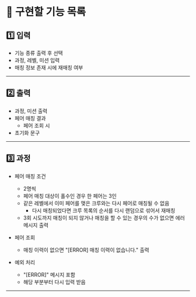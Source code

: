 🐰 구현할 기능 목록
=============

1️⃣ 입력
-------------
+ 기능 종류 출력 후 선택 
+ 과정, 레벨, 미션 입력 
+ 매칭 정보 존재 시에 재매칭 여부


* * *
2️⃣ 출력
-------------
+ 과정, 미션 출력 
+ 페어 매칭 결과 
  + 페어 조회 시
+ 초기화 문구 


* * *
3️⃣ 과정
-------------
+ 페어 매칭 조건
  + 2명씩
  + 페어 매칭 대상이 홀수인 경우 한 페어는 3인 
  + 같은 레벨에서 이미 페어를 맺은 크루와는 다시 페어로 매칭될 수 없음
    + 다시 매칭되었다면 크루 목록의 순서를 다시 랜덤으로 섞어서 재매칭
  + 3회 시도까지 매칭이 되지 않거나 매칭을 할 수 있는 경우의 수가 없으면 에러 메시지 출력 


+ 페어 조회
  + 매칭 이력이 없으면 "[ERROR] 매칭 이력이 없습니다." 출력 


+ 예외 처리
  + "[ERROR]" 메시지 포함 
  + 해당 부분부터 다시 입력 받음 


* * *
